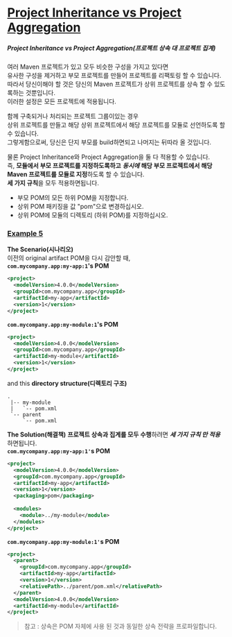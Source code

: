 # [Project Inheritance vs Project Aggregation](https://maven.apache.org/guides/introduction/introduction-to-the-pom.html#Project_Inheritance_vs_Project_Aggregation)
##### Project Inheritance vs Project Aggregation(프로젝트 상속 대 프로젝트 집계)
여러 Maven 프로젝트가 있고 모두 비슷한 구성을 가지고 있다면  
유사한 구성을 제거하고 부모 프로젝트를 만들어 프로젝트를 리팩토링 할 수 있습니다.  
따라서 당신이해야 할 것은 당신의 Maven 프로젝트가 상위 프로젝트를 상속 할 수 있도록하는 것뿐입니다.  
이러한 설정은 모든 프로젝트에 적용됩니다.  

함께 구축되거나 처리되는 프로젝트 그룹이있는 경우  
상위 프로젝트를 만들고 해당 상위 프로젝트에서 해당 프로젝트를 모듈로 선언하도록 할 수 있습니다.  
그렇게함으로써, 당신은 단지 부모를 build하면되고 나머지는 뒤따라 올 것입니다.  

물론 Project Inheritance와 Project Aggregation을 둘 다 적용할 수 있습니다.  
즉, **모듈에서 부모 프로젝트를 지정하도록하고** ***동시에*** **해당 부모 프로젝트에서 해당 Maven 프로젝트를 모듈로 지정**하도록 할 수 있습니다.  
**세 가지 규칙**을 모두 적용하면됩니다.  
 * 부모 POM의 모든 하위 POM을 지정합니다.  
 * 상위 POM 패키징을 값 "pom"으로 변경하십시오.  
 * 상위 POM에 모듈의 디렉토리 (하위 POM)를 지정하십시오.  

### [Example 5](https://maven.apache.org/guides/introduction/introduction-to-the-pom.html#Example_5)
**The Scenario(시나리오)**  
이전의 original artifact POM을 다시 감안할 때,  
**`com.mycompany.app:my-app:1`'s POM**  
~~~xml
<project>
  <modelVersion>4.0.0</modelVersion>
  <groupId>com.mycompany.app</groupId>
  <artifactId>my-app</artifactId>
  <version>1</version>
</project>
~~~
**`com.mycompany.app:my-module:1`'s POM**  
~~~xml
<project>
  <modelVersion>4.0.0</modelVersion>
  <groupId>com.mycompany.app</groupId>
  <artifactId>my-module</artifactId>
  <version>1</version>
</project>
~~~
and this **directory structure(디렉토리 구조)**  
~~~
.
 |-- my-module
 |   `-- pom.xml
 `-- parent
     `-- pom.xml
~~~
**The Solution(해결책)**
**프로젝트 상속과 집계를 모두 수행**하려면 ***세 가지 규칙 만 적용***하면됩니다.  
**`com.mycompany.app:my-app:1'`s POM**  
~~~xml
<project>
  <modelVersion>4.0.0</modelVersion>
  <groupId>com.mycompany.app</groupId>
  <artifactId>my-app</artifactId>
  <version>1</version>
  <packaging>pom</packaging>
 
  <modules>
    <module>../my-module</module>
  </modules>
</project>
~~~
**`com.mycompany.app:my-module:1'`s POM**  
~~~xml
<project>
  <parent>
    <groupId>com.mycompany.app</groupId>
    <artifactId>my-app</artifactId>
    <version>1</version>
    <relativePath>../parent/pom.xml</relativePath>
  </parent>
  <modelVersion>4.0.0</modelVersion>
  <artifactId>my-module</artifactId>
</project>
~~~
> 참고 : 상속은 POM 자체에 사용 된 것과 동일한 상속 전략을 프로파일합니다.  

